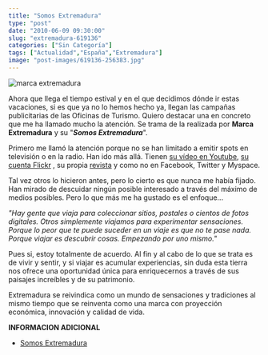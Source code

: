 ```yaml
---
title: "Somos Extremadura"
type: "post"
date: "2010-06-09 09:30:00"
slug: "extremadura-619136"
categories: ["Sin Categoría"]
tags: ["Actualidad","España","Extremadura"]
image: "post-images/619136-256383.jpg"
---
```


![marca extremadura](post-images/619136-256383.jpg "marca extremadura")

Ahora que llega el tiempo estival y en el que decidimos dónde ir estas vacaciones, si es que ya no lo hemos hecho ya, llegan las campañas publicitarias de las Oficinas de Turismo. Quiero destacar una en concreto que me ha llamado mucho la atención. Se trama de la realizada por **Marca Extremadura** y su "***Somos Extremadura***".

Primero me llamó la atención porque no se han limitado a emitir spots en televisión o en la radio. Han ido más allá. Tienen [su vídeo en Youtube](http://www.youtube.com/watch?v=3GejRUlV63k), [su cuenta Flickr](http://www.flickr.com/photos/marcaextremadura/) , su propia [revista](http://www.marcaextremadura.es/revista) y como no en Facebook, Twitter y Myspace.

Tal vez otros lo hicieron antes, pero lo cierto es que nunca me había fijado. Han mirado de descuidar ningún posible interesado a través del máximo de medios posibles. Pero lo que más me ha gustado es el enfoque...

*"Hay gente que viaja para coleccionar sitios, postales o cientos de fotos digitales. Otros simplemente viajamos para experimentar sensaciones. Porque lo peor que te puede suceder en un viaje es que no te pase nada. Porque viajar es descubrir cosas. Empezando por uno mismo."*

Pues si, estoy totalmente de acuerdo. Al fin y al cabo de lo que se trata es de vivir y sentir, y si viajar es acumular experiencias, sin duda esta tierra nos ofrece una oportunidad única para enriquecernos a través de sus paisajes increíbles y de su patrimonio.

Extremadura se reivindica como un mundo de sensaciones y tradiciones al mismo tiempo que se reinventa como una marca con proyección económica, innovación y calidad de vida.

**INFORMACION ADICIONAL**

- [Somos Extremadura](http://www.somos-extremadura.es/)